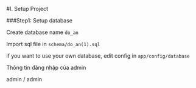 #I. Setup Project

###Step1: Setup database

Create database name `do_an`

Import sql file in `schema/do_an(1).sql`

if you want to use your own database, edit config in `app/config/database`


Thông tin đăng nhập của admin

admin / admin